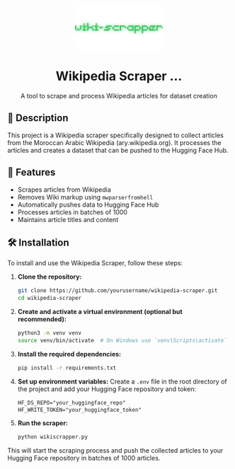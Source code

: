 <div align="center">
  <img src=img/logo.png alt="Wikipedia Scraper Logo" />

  # Wikipedia Scraper ...
  
  A tool to scrape and process Wikipedia articles for dataset creation
</div>

## 📝 Description

This project is a Wikipedia scraper specifically designed to collect articles from the Moroccan Arabic Wikipedia (ary.wikipedia.org). It processes the articles and creates a dataset that can be pushed to the Hugging Face Hub.

## 🚀 Features

- Scrapes articles from Wikipedia
- Removes Wiki markup using `mwparserfromhell`
- Automatically pushes data to Hugging Face Hub
- Processes articles in batches of 1000
- Maintains article titles and content

## 🛠️ Installation
To install and use the Wikipedia Scraper, follow these steps:

1. **Clone the repository:**
   ```bash
   git clone https://github.com/yourusername/wikipedia-scraper.git
   cd wikipedia-scraper
   ```

2. **Create and activate a virtual environment (optional but recommended):**
   ```bash
   python3 -m venv venv
   source venv/bin/activate  # On Windows use `venv\Scripts\activate`
   ```

3. **Install the required dependencies:**
   ```bash
   pip install -r requirements.txt
   ```

4. **Set up environment variables:**
   Create a `.env` file in the root directory of the project and add your Hugging Face repository and token:
   ```env
   HF_DS_REPO="your_huggingface_repo"
   HF_WRITE_TOKEN="your_huggingface_token"
   ```

5. **Run the scraper:**
   ```bash
   python wikiscrapper.py
   ```

This will start the scraping process and push the collected articles to your Hugging Face repository in batches of 1000 articles.

